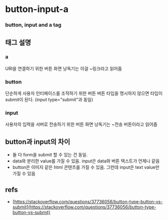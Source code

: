 # button-input-a

### button, input and a tag

## 태그 설명

### a

URI을 연결하기 위한 버튼 화면 낭독기는 이걸 ~링크라고 읽어줌

### button

단순하게 사용자 인터페이스를 조작하기 위한 버튼 버튼 타입을 명시하지 않으면 타입이 submit이 된다. \(input type="submit"과 동일\)

### input

사용자의 입력을 서버로 전송하기 위한 버튼 화면 낭독기는 ~전송 버튼이라고 읽어줌

## button과 input의 차이

* 둘 다 form을 submit 할 수 있는 건 동일.
* data와 분리한 value를 가질 수 있음. input은 data와 버튼 텍스트가 언제나 같음
* button은 이미지 같은 html 콘텐츠를 가질 수 있음. 그런데 input은 text value만 가질 수 있음

## refs

* [https://stackoverflow.com/questions/37736056/button-type-button-vs-submit](https://stackoverflow.com/questions/37736056/button-type-button-vs-submit)

